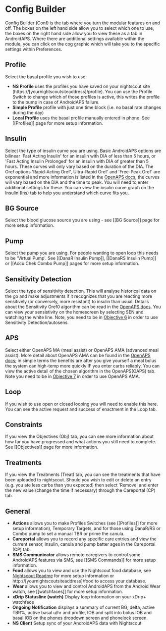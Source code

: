 # Config Builder

Config Builder (Conf) is the tab where you turn the modular features on and off.  The boxes on the left hand side allow you to select which one to use, the boxes on the right hand side allow you to view these as a tab in AndroidAPS.  Where there are additional settings available within the module, you can click on the cog graphic which will take you to the specific settings within Preferences.

## Profile
Select the basal profile you wish to use:
*  <b>NS Profile</b> uses the profiles you have saved on your nightscout site (https://[yournightscoutsiteaddress]/profile).  You can use the Profile Switch to change which of those profiles is active, this writes the profile to the pump in case of AndroidAPS failure.
*  <b>Simple Profile</b> profile with just one time block (i.e. no basal rate changes during the day)
*  <b>Local Profile</b> uses the basal profile manually entered in phone.
See [[Profiles]] page for more setup information.

## Insulin
Select the type of insulin curve you are using.  Basic AndroidAPS options are bilinear 'Fast Acting Insulin' for an insulin with DIA of less than 5 hours, or 'Fast Acting Insulin Prolonged' for an insulin with DIA of greater than 5 hours.  These curves will only vary based on the duration of the DIA.  The Oref options 'Rapid-Acting Oref', Ultra-Rapid Oref' and 'Free-Peak Oref' are exponential and more information is listed in the [OpenAPS docs](http://openaps.readthedocs.io/en/latest/docs/While%20You%20Wait%20For%20Gear/understanding-insulin-on-board-calculations.html#understanding-the-new-iob-curves-based-on-exponential-activity-curves), the curves will vary based on the DIA and the time to peak.  You will need to enter additional settings for these.  You can view the insulin curve graph on the Insulin (Ins) tab to help you understand which curve fits you.

## BG Source
Select the blood glucose source you are using - see [[BG Source]] page for more setup information.

## Pump
Select the pump you are using.  For people wanting to open loop this needs to be 'Virtual Pump'.  See [[DanaR Insulin Pump]], [[DanaRS Insulin Pump]] or [[Accu Chek Combo Pump]] pages for more setup information.

## Sensitivity Detection
Select the type of sensitivity detection.  This will analyse historical data on the go and make adjustments if it recognizes that you are reacting more sensitively (or conversely, more resistant) to insulin than usual.  Details about the Sensitivity Oref0 algorithm can be read in the [OpenAPS docs](http://openaps.readthedocs.io/en/latest/docs/walkthrough/phase-4/advanced-features.html#auto-sensitivity-mode).  You can view your sensistivity on the homescreen by selecting SEN and watching the white line.  Note, you need to be in [Objective 6](../Usage/Objectives) in order to use Sensitivity Detection/autosens.

## APS
Select either OpenAPS MA (meal assist) or OpenAPS AMA (advanced meal assist).  More detail about OpenAPS AMA can be found in the [OpenAPS docs](http://openaps.readthedocs.io/en/latest/docs/Customize-Iterate/autosens.html#advanced-meal-assist-or-ama); in simple terms the benefits are after you give yourself a meal bolus the system can high-temp more quickly IF you enter carbs reliably.  You can view the active detail of the chosen algorithm in the OpenAPS(OAPS) tab.
Note you need to be in [Objective 7](../Usage/Objectives) in order to use OpenAPS AMA.

## Loop
If you wish to use open or closed looping you will need to enable this here.  You can see the active request and success of enactment in the Loop tab.

## Constraints
If you view the Objectives (Obj) tab, you can see more information about how far you have progressed and what actions you still need to complete.  See [[Objectives]] page for more information.

## Treatments
If you view the Treatments (Treat) tab, you can see the treatments that have been uploaded to nightscout.  Should you wish to edit or delete an entry (e.g. you ate less carbs than you expected) then select 'Remove' and enter the new value (change the time if necessary) through the Careportal (CP) tab.

## General
*  <b>Actions</b> allows you to make Profiles Switches (see [[Profiles]] for more setup information), Temporary Targets, and for those using DanaR/RS or Combo pump to set a manual TBR or prime the canula.
*  <b>Careportal</b> allows you to record any specific care entries and view the current sensor, insulin, canula and pump batter ages in the Careportal (CP) tab.
*  <b>SMS Communicator</b> allows remote caregivers to control some AndroidAPS features via SMS, see [[SMS Commands]] for more setup information.
*  <b>Food</b> allows you to view and use the Nightscout food database, see [Nightscout Readme](https://github.com/nightscout/cgm-remote-monitor#food-custom-foods) for more setup information or http://[yournightscoutsiteaddress]/food to access your database.
*  <b>Wear</b> allows you to view and control AndroidAPS from the Android Wear watch, see [[watchfaces]] for more setup information.
*  <b>xDrip Statusline (watch)</b> Display loop information on your xDrip+ watchface
*  <b>Ongoing Notification</b> displays a summary of current BG, delta, active TBR%, active basal u/hr and profile, IOB and split into bolus IOB and basal IOB on the phones dropdown screen and phonelock screen.
*  <b>NS Client</b> Setup sync of your AndroidAPS data with Nightscout
